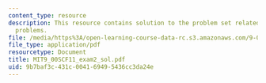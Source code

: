 ```yaml
---
content_type: resource
description: This resource contains solution to the problem set related to exam 1
  problems.
file: /media/https%3A/open-learning-course-data-rc.s3.amazonaws.com/9-00sc-introduction-to-psychology-fall-2011/9b7baf3c431c004169495436cc3da24e_MIT9_00SCF11_exam2_sol.pdf
file_type: application/pdf
resourcetype: Document
title: MIT9_00SCF11_exam2_sol.pdf
uid: 9b7baf3c-431c-0041-6949-5436cc3da24e
---
```

